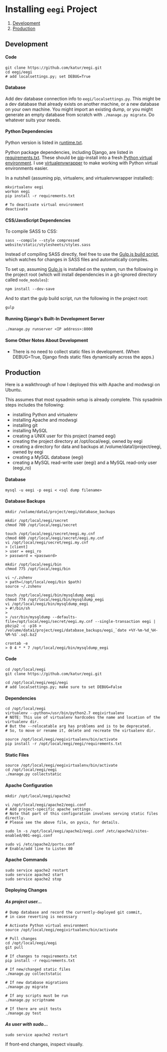 # Installing `eegi` Project

1. [Development](#development)
1. [Production](#production)


## Development


#### Code

```
git clone https://github.com/katur/eegi.git
cd eegi/eegi
# add localsettings.py; set DEBUG=True
```


#### Database

Add dev database connection info to `eegi/localsettings.py`.
This might be a dev database that already exists on another machine,
or a new database on your own machine.
You might import an existing dump, or you might generate an empty database
from scratch with `./manage.py migrate`. Do whatever suits your needs.


#### Python Dependencies

Python version is listed in [runtime.txt](runtime.txt).

Python package dependencies, including Django,
are listed in [requirements.txt](requirements.txt).
These should be [pip](https://pypi.python.org/pypi/pip)-install into a fresh
[Python virtual environment](http://virtualenv.readthedocs.org/). I use
[virtualenvwrapper](http://virtualenvwrapper.readthedocs.org/en/latest/)
to make working with Python virtual environments easier.

In a nutshell (assuming pip, virtualenv, and virtualenvwrapper installed):
```
mkvirtualenv eegi
workon eegi
pip install -r requirements.txt

# To deactivate virtual environment
deactivate
```


#### CSS/JavaScript Dependencies

To compile SASS to CSS:
```
sass --compile --style compressed website/static/stylesheets/styles.sass
```

Instead of compiling SASS directly,
feel free to use the [Gulp.js build script](gulpfile.js), which watches
for changes in SASS files and automatically compiles.

To set up, assuming [Gulp.js](http://gulpjs.com/) is installed on the system,
run the following in the project root (which will install dependencies
in a git-ignored directory called `node_modules`):
```
npm install --dev-save
```

And to start the gulp build script, run the following in the project root:
```
gulp
```


#### Running Django's Built-In Development Server

```
./manage.py runserver <IP address>:8000
```


#### Some Other Notes About Development

- There is no need to collect static files in development.
(When DEBUG=True, Django finds static files dynamically across the apps.)



## Production

Here is a walkthrough of how I deployed this with Apache and modwsgi on Ubuntu.

This assumes that most sysadmin setup is already complete.
This sysadmin steps includes the following:

- installing Python and virtualenv
- installing Apache and modwsgi
- installing git
- installing MySQL
- creating a UNIX user for this project (named eegi)
- creating the project directory at /opt/local/eegi, owned by eegi
- creating a directory for data and backups at /volume/data1/project/eegi, owned by eegi
- creating a MySQL database (eegi)
- creating a MySQL read-write user (eegi) and a MySQL read-only user (eegi_ro)


#### Database

```
mysql -u eegi -p eegi < <sql dump filename>
```


#### Database Backups

```
mkdir /volume/data1/project/eegi/database_backups

mkdir /opt/local/eegi/secret
chmod 700 /opt/local/eegi/secret

touch /opt/local/eegi/secret/eegi.my.cnf
chmod 600 /opt/local/eegi/secret/eegi.my.cnf
vi /opt/local/eegi/secret/eegi.my.cnf
> [client]
> user = eegi_ro
> password = <password>

mkdir /opt/local/eegi/bin
chmod 775 /opt/local/eegi/bin

vi ~/.zshenv
> path=(/opt/local/eegi/bin $path)
source ~/.zshenv

touch /opt/local/eegi/bin/mysqldump_eegi
chmod 774 /opt/local/eegi/bin/mysqldump_eegi
vi /opt/local/eegi/bin/mysqldump_eegi
> #!/bin/sh
>
> /usr/bin/mysqldump --defaults-file=/opt/local/eegi/secret/eegi.my.cnf --single-transaction eegi | pbzip2 -c -p16 > /volume/data1/project/eegi/database_backups/eegi_`date +%Y-%m-%d_%H-%M-%S`.sql.bz2

crontab -e
> 0 4 * * 7 /opt/local/eegi/bin/mysqldump_eegi
```


#### Code

```
cd /opt/local/eegi
git clone https://github.com/katur/eegi.git

cd /opt/local/eegi/eegi/eegi
# add localsettings.py; make sure to set DEBUG=False
```


#### Dependencies

```
cd /opt/local/eegi
virtualenv --python=/usr/bin/python2.7 eegivirtualenv
# NOTE: This use of virtualenv hardcodes the name and location of the virtualenv dir.
# But the --relocatable arg has problems and is to be deprecated.
# So, to move or rename it, delete and recreate the virtualenv dir.

source /opt/local/eegi/eegivirtualenv/bin/activate
pip install -r /opt/local/eegi/eegi/requirements.txt
```


#### Static Files

```
source /opt/local/eegi/eegivirtualenv/bin/activate
cd /opt/local/eegi/eegi
./manage.py collectstatic
```


#### Apache Configuration

```
mkdir /opt/local/eegi/apache2

vi /opt/local/eegi/apache2/eegi.conf
# Add project-specific apache settings.
# Note that part of this configuration involves serving static files directly.
# Please see the above file, on pyxis, for details.

sudo ln -s /opt/local/eegi/apache2/eegi.conf /etc/apache2/sites-enabled/001-eegi.conf

sudo vi /etc/apache2/ports.conf
# Enable/add line to Listen 80
```


#### Apache Commands
```
sudo service apache2 restart
sudo service apache2 start
sudo service apache2 stop
```


#### Deploying Changes

#### *As project user...*
```
# Dump database and record the currently-deployed git commit,
# in case reverting is necessary

# Activate Python virtual environment
source /opt/local/eegi/eegivirtualenv/bin/activate

# Pull changes
cd /opt/local/eegi/eegi
git pull

# If changes to requirements.txt
pip install -r requirements.txt

# If new/changed static files
./manage.py collectstatic

# If new database migrations
./manage.py migrate

# If any scripts must be run
./manage.py scriptname

# If there are unit tests
./manage.py test
```

#### *As user with sudo...*
```
sudo service apache2 restart
```

If front-end changes, inspect visually.
